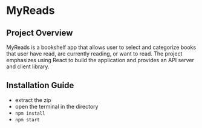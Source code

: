 # MyReads
## Project Overview
MyReads is a bookshelf app that allows user to select and categorize books that user have read, are currently reading, or want to read. The project emphasizes using React to build the application and provides an API server and client library.

## Installation Guide
- extract the zip
- open the terminal in the directory
- `npm install`
- `npm start`
